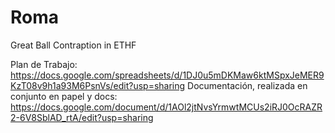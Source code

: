 # Roma
Great Ball Contraption in ETHF


Plan de Trabajo: https://docs.google.com/spreadsheets/d/1DJ0u5mDKMaw6ktMSpxJeMER9KzT08v9h1a93M6PsnVs/edit?usp=sharing
Documentación, realizada en conjunto en papel y docs: https://docs.google.com/document/d/1AOl2jtNvsYrmwtMCUs2iRJ0OcRAZR2-6V8SblAD_rtA/edit?usp=sharing 
